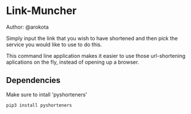 # Link-Muncher
Author: @arokota

Simply input the link that you wish to have shortened and then pick the service you would like to use to do this.

This command line application makes it easier to use those url-shortening aplications on the fly, instead of opening up a browser.

## Dependencies
Make sure to intall 'pyshorteners'

`pip3 install pyshorteners`

